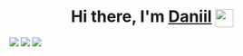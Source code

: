 <h1 align="center">Hi there, I'm <a href="https://vk.com/reigen0" target="_blank">Daniil</a> 
<img align="center" src="https://github.com/blackcater/blackcater/raw/main/images/Hi.gif" height="32"/></h1>
<img src="https://readme-typing-svg.herokuapp.com?color=%2336BCF7&lines=Frontend+developer">
<img src="https://github-readme-streak-stats.herokuapp.com/?user=REIGEN06">
<img src="https://github-readme-stats.vercel.app/api/top-langs/?username=REIGEN06">
<!--
**REIGEN06/REIGEN06** is a ✨ _special_ ✨ repository because its `README.md` (this file) appears on your GitHub profile.

Here are some ideas to get you started:

- 🔭 I’m currently working on ...
- 🌱 I’m currently learning ...
- 👯 I’m looking to collaborate on ...
- 🤔 I’m looking for help with ...
- 💬 Ask me about ...
- 📫 How to reach me: ...
- 😄 Pronouns: ...
- ⚡ Fun fact: ...
-->
